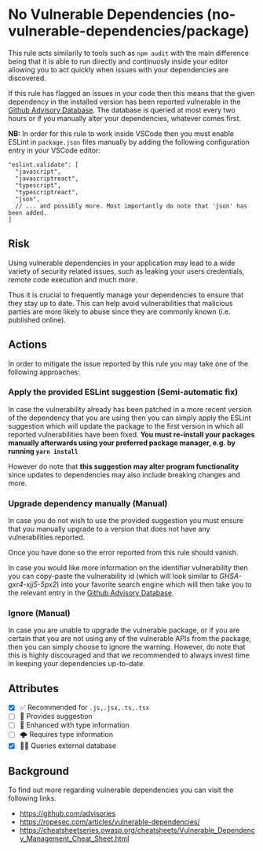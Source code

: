 # No Vulnerable Dependencies (no-vulnerable-dependencies/package)

This rule acts similarily to tools such as `npm audit` with the main difference being that it is able to run directly and continuosly inside your editor allowing you to act quickly when issues with your dependencies are discovered.

If this rule has flagged an issues in your code then this means that the given dependency in the installed version has been reported vulnerable in the [Github Advisory Database](https://github.com/advisories). The database is queried at most every two hours or if you manually alter your dependencies, whatever comes first.

**NB:** In order for this rule to work inside VSCode then you must enable ESLint in `package.json` files manually by adding the following configuration entry in your VSCode editor:

```JSONC
"eslint.validate": [
  "javascript",
  "javascriptreact",
  "typescript",
  "typescriptreact",
  "json",
  // ... and possibly more. Most importantly do note that 'json' has been added.
]
```

## Risk

Using vulnerable dependencies in your application may lead to a wide variety of security related issues, such as leaking your users credentials, remote code execution and much more.

Thus it is crucial to frequently manage your dependencies to ensure that they stay up to date. This can help avoid vulnerabilities that malicious parties are more likely to abuse since they are commonly known (i.e. published online).

## Actions

In order to mitigate the issue reported by this rule you may take one of the following approaches:

### Apply the provided ESLint suggestion (Semi-automatic fix)

In case the vulnerability already has been patched in a more recent version of the dependency that you are using then you can simply apply the ESLint suggestion which will update the package to the first version in which all reported vulnerabilities have been fixed. **You must re-install your packages manually afterwards using your preferred package manager, e.g. by running `yarn install`**

However do note that **this suggestion may alter program functionality** since updates to dependencies may also include breaking changes and more.

### Upgrade dependency manually (Manual)

In case you do not wish to use the provided suggestion you must ensure that you manually upgrade to a version that does not have any vulnerabilities reported.

Once you have done so the error reported from this rule should vanish.

In case you would like more information on the identifier vulnerability then you can copy-paste the vulnerability id (which will look similar to *GHSA-gxr4-xjj5-5px2*) into your favorite search engine which will then take you to the relevant entry in the [Github Advisory Database](https://github.com/advisories).

### Ignore (Manual)

In case you are unable to upgrade the vulnerable package, or if you are certain that you are not using any of the vulnerable APIs from the package, then you can simply choose to ignore the warning. However, do note that this is highly discouraged and that we recommended to always invest time in keeping your dependencies up-to-date.

## Attributes

- [X] ✅ Recommended for ```.js,.jsx,.ts,.tsx```
- [ ] 🔧 Provides suggestion
- [ ] 💭 Enhanced with type information
- [ ] 🌩 Requires type information
- [X] 🏃‍♂️ Queries external database

## Background

To find out more regarding vulnerable dependencies you can visit the following links.

- <https://github.com/advisories>
- <https://ropesec.com/articles/vulnerable-dependencies/>
- <https://cheatsheetseries.owasp.org/cheatsheets/Vulnerable_Dependency_Management_Cheat_Sheet.html>
